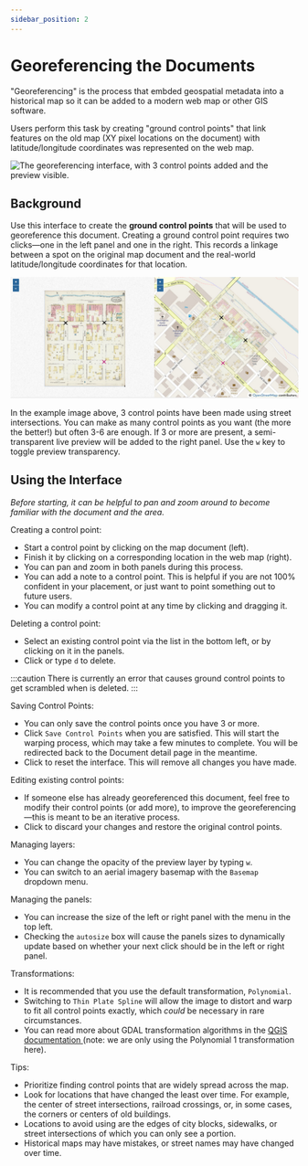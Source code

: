```yaml
---
sidebar_position: 2
---
```


# Georeferencing the Documents

"Georeferencing" is the process that embded geospatial metadata into a historical map so it can be added to a modern web map or other GIS software.

Users perform this task by creating "ground control points" that link features on the old map (XY pixel locations on the document) with latitude/longitude coordinates was represented on the web map.

![The georeferencing interface, with 3 control points added and the preview visible.](../../static/img/alex-georef.gif)

## Background

Use this interface to create the **ground control points** that will be used to georeference this document. Creating a ground control point requires two clicks&mdash;one in the left panel and one in the right. This records a linkage between a spot on the original map document and the real-world latitude/longitude coordinates for that location.

![Once 3 control points are present, a semi-transparent preview will appear.](../../static/img/alex-3-georeference.jpg)

In the example image above, 3 control points have been made using street intersections. You can make as many control points as you want (the more the better!) but often 3-6 are enough. If 3 or more are present, a semi-transparent live preview will be added to the right panel. Use the <code>w</code> key to toggle preview transparency.

## Using the Interface

_Before starting, it can be helpful to pan and zoom around to become familiar with the document and the area._

Creating a control point:

- Start a control point by clicking on the map document (left).
- Finish it by clicking on a corresponding location in the web map (right).
- You can pan and zoom in both panels during this process.
- You can add a note to a control point. This is helpful if you are not 100% confident in your placement, or just want to point something out to future users.
- You can modify a control point at any time by clicking and dragging it.

Deleting a control point:

- Select an existing control point via the list in the bottom left, or by clicking on it in the panels.
- Click <i class="fa fa-trash"></i> or type <code>d</code> to delete.

:::caution
There is currently an error that causes ground control points to get scrambled when is deleted.
:::

Saving Control Points:

- You can only save the control points once you have 3 or more.
- Click <code>Save Control Points</code> when you are satisfied. This will start the warping process, which may take a few minutes to complete. You will be redirected back to the Document detail page in the meantime.
- Click <i class="fa fa-refresh"></i> to reset the interface. This will remove all changes you have made.

Editing existing control points:

- If someone else has already georeferenced this document, feel free to modify their control points (or add more), to improve the georeferencing&mdash;this is meant to be an iterative process.
- Click <i class="fa fa-refresh"></i> to discard your changes and restore the original control points.

Managing layers:

- You can change the opacity of the preview layer by typing <code>w</code>.
- You can switch to an aerial imagery basemap with the <code>Basemap</code> dropdown menu.

Managing the panels:

- You can increase the size of the left or right panel with the menu in the top left.
- Checking the <code>autosize</code> box will cause the panels sizes to dynamically update based on whether your next click should be in the left or right panel.

Transformations:

- It is recommended that you use the default transformation, <code>Polynomial</code>.
- Switching to <code>Thin Plate Spline</code> will allow the image to distort and warp to fit all control points exactly, which _could_ be necessary in rare circumstances.
- You can read more about GDAL transformation algorithms in the <a href="https://docs.qgis.org/3.16/en/docs/user_manual/working_with_raster/georeferencer.html#available-transformation-algorithms" target="_blank">QGIS documentation <i class="fa fa-external-link"></i></a> (note: we are only using the Polynomial 1 transformation here).

Tips:

- Prioritize finding control points that are widely spread across the map.
- Look for locations that have changed the least over time. For example, the center of street intersections, railroad crossings, or, in some cases, the corners or centers of old buildings.
- Locations to avoid using are the edges of city blocks, sidewalks, or street intersections of which you can only see a portion.
- Historical maps may have mistakes, or street names may have changed over time.

